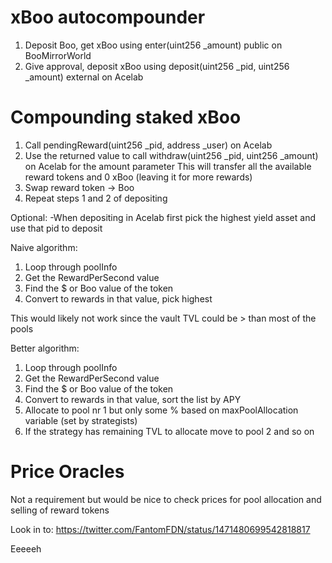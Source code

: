 # xBoo autocompounder

1. Deposit Boo, get xBoo using enter(uint256 \_amount) public on BooMirrorWorld
2. Give approval, deposit xBoo using deposit(uint256 \_pid, uint256 \_amount) external on Acelab

# Compounding staked xBoo

1. Call pendingReward(uint256 \_pid, address \_user) on Acelab
2. Use the returned value to call withdraw(uint256 \_pid, uint256 \_amount) on Acelab for the amount parameter
   This will transfer all the available reward tokens and 0 xBoo (leaving it for more rewards)
3. Swap reward token -> Boo
4. Repeat steps 1 and 2 of depositing

Optional:
-When depositing in Acelab first pick the highest yield asset and use that pid to deposit

Naive algorithm:

1. Loop through poolInfo
2. Get the RewardPerSecond value
3. Find the $ or Boo value of the token
4. Convert to rewards in that value, pick highest

This would likely not work since the vault TVL could be > than most of the pools

Better algorithm:

1. Loop through poolInfo
2. Get the RewardPerSecond value
3. Find the $ or Boo value of the token
4. Convert to rewards in that value, sort the list by APY
5. Allocate to pool nr 1 but only some % based on maxPoolAllocation variable (set by strategists)
6. If the strategy has remaining TVL to allocate move to pool 2 and so on

# Price Oracles

Not a requirement but would be nice to check prices for pool allocation and selling of reward tokens

Look in to:
https://twitter.com/FantomFDN/status/1471480699542818817

Eeeeeh
